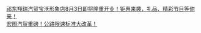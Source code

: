  
[祁东翔瑞汽贸宝沃形象店8月3日即将隆重开业！钜惠来袭，礼品、精彩节目等你来！](http://www.dianyue.me/archives/801/v390sb9tnaaycb46/)  
[宏图汽贸重磅！公路限速标准大改革！](http://www.dianyue.me/archives/153/opegia4eposhcgh9/)